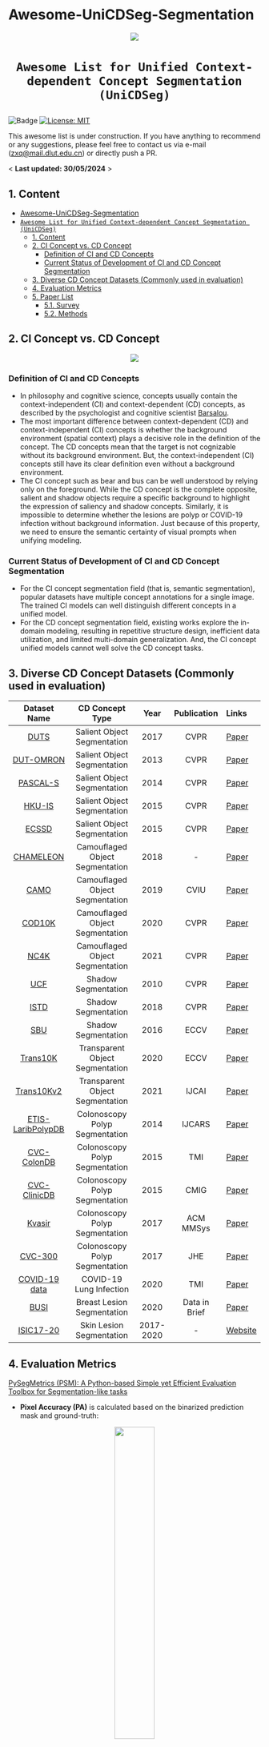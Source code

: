 # Awesome-UniCDSeg-Segmentation


<p align="center">
    <img src="image/CD_branch.png"/> <br />
</p>

# <p align=center>`Awesome List for Unified Context-dependent Concept Segmentation (UniCDSeg)`

![Badge](https://img.shields.io/badge/-As%20awesome%20as%20you%20think!-red)
[![License: MIT](https://img.shields.io/badge/License-MIT-green.svg)](https://opensource.org/licenses/MIT)


This awesome list is under construction. If you have anything to recommend or any suggestions, please feel free to contact us via e-mail (zxq@mail.dlut.edu.cn) or directly push a PR. 

< **Last updated: 30/05/2024** >


##  1. Content


- [Awesome-UniCDSeg-Segmentation](#awesome-unicdseg-segmentation)
- [`Awesome List for Unified Context-dependent Concept Segmentation (UniCDSeg)`](#awesome-list-for-unified-context-dependent-concept-segmentation-unicdseg)
  - [1. Content](#1-content)
  - [2. CI Concept vs. CD Concept](#2-ci-concept-vs-cd-concept)
    - [Definition of CI and CD Concepts](#definition-of-ci-and-cd-concepts)
    - [Current Status of Development of CI and CD Concept Segmentation](#current-status-of-development-of-ci-and-cd-concept-segmentation)
  - [3. Diverse CD Concept Datasets (Commonly used in evaluation)](#3-diverse-cd-concept-datasets-commonly-used-in-evaluation)
  - [4.  Evaluation Metrics](#4--evaluation-metrics)
  - [5. Paper List](#5-paper-list)
    - [5.1. Survey](#51-survey)
    - [5.2. Methods](#52-methods)

		
##  2. CI Concept vs. CD Concept
<p align="center">
    <img src="image/CI_vs_CD.png"/> <br />
</p>

### Definition of CI and CD Concepts  
-  In philosophy and cognitive science, concepts usually contain the context-independent (CI) and context-dependent (CD) concepts, as described by the psychologist and cognitive scientist [Barsalou](https://core.ac.uk/download/pdf/205745705.pdf).
- The most important difference between context-dependent (CD) and context-independent (CI) concepts is whether the background environment (spatial context) plays a decisive role in the definition of the concept. The CD concepts mean that the target is not cognizable without its background environment. But, the context-independent (CI) concepts still have its clear definition even without a background environment.
- The CI concept such as bear and bus can be well understood by relying only on the foreground. While the CD concept is the complete opposite, salient and shadow objects require a specific background to highlight the expression of saliency and shadow concepts. Similarly, it is impossible to determine whether the lesions are polyp or COVID-19 infection without background information. Just because of this property, we need to ensure the semantic certainty of visual prompts when unifying modeling.
### Current Status of Development of CI and CD Concept Segmentation
- For the CI concept segmentation field (that is, semantic segmentation), popular datasets have multiple concept annotations for a single image. The trained CI models can well distinguish different concepts in a unified model.
- For the CD concept segmentation field, existing works explore the in-domain modeling, resulting in repetitive structure design, inefficient data utilization, and limited multi-domain generalization. And, the CI concept unified models cannot well solve the CD concept tasks.

## 3. Diverse CD Concept Datasets (Commonly used in evaluation)
| **Dataset Name** | CD Concept Type|**Year** | **Publication** | **Links** |
| :------: | :------: | :------:| :-------: | :---------|
[DUTS](https://openaccess.thecvf.com/content_cvpr_2017/papers/Wang_Learning_to_Detect_CVPR_2017_paper.pdf) |Salient Object Segmentation| 2017 | CVPR | [Paper](https://openaccess.thecvf.com/content_cvpr_2017/papers/Wang_Learning_to_Detect_CVPR_2017_paper.pdf) |
[DUT-OMRON](https://openaccess.thecvf.com/content_cvpr_2013/papers/Yang_Saliency_Detection_via_2013_CVPR_paper.pdf) |Salient Object Segmentation| 2013 |CVPR| [Paper](https://openaccess.thecvf.com/content_cvpr_2013/papers/Yang_Saliency_Detection_via_2013_CVPR_paper.pdf) |
[PASCAL-S](https://arxiv.org/pdf/1406.2807) |Salient Object Segmentation| 2014 | CVPR | [Paper](https://arxiv.org/pdf/1406.2807) |
[HKU-IS](https://openaccess.thecvf.com/content_cvpr_2015/papers/Li_Visual_Saliency_Based_2015_CVPR_paper.pdf) |Salient Object Segmentation| 2015 | CVPR | [Paper](https://openaccess.thecvf.com/content_cvpr_2015/papers/Li_Visual_Saliency_Based_2015_CVPR_paper.pdf) |
[ECSSD](https://openaccess.thecvf.com/content_cvpr_2013/papers/Yan_Hierarchical_Saliency_Detection_2013_CVPR_paper.pdf) |Salient Object Segmentation| 2015 |CVPR| [Paper](https://openaccess.thecvf.com/content_cvpr_2013/papers/Yan_Hierarchical_Saliency_Detection_2013_CVPR_paper.pdf)|
[CHAMELEON](https://www.polsl.pl/rau6/chameleon-database-animal-camouflage-analysis/) |Camouflaged Object Segmentation | 2018 | - | [Paper](https://www.polsl.pl/rau6/chameleon-database-animal-camouflage-analysis/) |
[CAMO](https://arxiv.org/pdf/2105.09451) |Camouflaged Object Segmentation| 2019 |CVIU| [Paper](https://arxiv.org/pdf/2105.09451) |
[COD10K](https://openaccess.thecvf.com/content_CVPR_2020/papers/Fan_Camouflaged_Object_Detection_CVPR_2020_paper.pdf) |Camouflaged Object Segmentation| 2020 | CVPR | [Paper](https://openaccess.thecvf.com/content_CVPR_2020/papers/Fan_Camouflaged_Object_Detection_CVPR_2020_paper.pdf) |
[NC4K](https://openaccess.thecvf.com/content/CVPR2021/papers/Lv_Simultaneously_Localize_Segment_and_Rank_the_Camouflaged_Objects_CVPR_2021_paper.pdf) |Camouflaged Object  Segmentation| 2021 | CVPR | [Paper](https://openaccess.thecvf.com/content/CVPR2021/papers/Lv_Simultaneously_Localize_Segment_and_Rank_the_Camouflaged_Objects_CVPR_2021_paper.pdf) |
[UCF](https://ieeexplore.ieee.org/document/5540209) |Shadow Segmentation| 2010 |CVPR| [Paper](https://ieeexplore.ieee.org/document/5540209) |
[ISTD](https://openaccess.thecvf.com/content_cvpr_2018/papers/Wang_Stacked_Conditional_Generative_CVPR_2018_paper.pdf) |Shadow Segmentation| 2018 | CVPR | [Paper](https://openaccess.thecvf.com/content_cvpr_2018/papers/Wang_Stacked_Conditional_Generative_CVPR_2018_paper.pdf) |
[SBU](https://link.springer.com/chapter/10.1007/978-3-319-46466-4_49) |Shadow Segmentation| 2016 | ECCV | [Paper](https://link.springer.com/chapter/10.1007/978-3-319-46466-4_49) |
[Trans10K](https://www.ecva.net/papers/eccv_2020/papers_ECCV/papers/123580681.pdf) |Transparent Object Segmentation| 2020 | ECCV | [Paper](https://www.ecva.net/papers/eccv_2020/papers_ECCV/papers/123580681.pdf) |
[Trans10Kv2](https://arxiv.org/pdf/2101.08461) |Transparent Object Segmentation| 2021 | IJCAI | [Paper](https://arxiv.org/pdf/2101.08461) |
[ETIS-LaribPolypDB](https://link.springer.com/article/10.1007/s11548-013-0926-3) |Colonoscopy Polyp Segmentation| 2014 | IJCARS | [Paper](https://link.springer.com/article/10.1007/s11548-013-0926-3) |
[CVC-ColonDB](https://xueliancheng.github.io/SLT-Net-project/) |Colonoscopy Polyp Segmentation| 2015 | TMI | [Paper](https://link.springer.com/article/10.1007/s11548-013-0926-3) |
[CVC-ClinicDB](https://polyp.grand-challenge.org/CVCClinicDB/) |Colonoscopy Polyp Segmentation| 2015 | CMIG | [Paper](https://www.sciencedirect.com/science/article/pii/S0895611115000567) |
[Kvasir](https://datasets.simula.no/kvasir/) |Colonoscopy Polyp Segmentation| 2017 | ACM MMSys | [Paper](https://dl.acm.org/doi/abs/10.1145/3083187.3083212) |
[CVC-300](https://github.com/jbernoz/deeppolyp) |Colonoscopy Polyp Segmentation| 2017 |JHE | [Paper](https://www.hindawi.com/journals/jhe/2017/4037190/)|
[COVID-19 data](https://ieeexplore.ieee.org/stamp/stamp.jsp?arnumber=9098956) |COVID-19 Lung Infection| 2020 |TMI | [Paper](https://ieeexplore.ieee.org/stamp/stamp.jsp?arnumber=9098956)|
[BUSI](https://www.sciencedirect.com/science/article/pii/S2352340919312181) |Breast Lesion Segmentation| 2020 |Data in Brief | [Paper](https://www.sciencedirect.com/science/article/pii/S2352340919312181)|
[ISIC17-20](https://challenge.isic-archive.com/data/) |Skin Lesion Segmentation| 2017-2020 | -| [Website](https://challenge.isic-archive.com/data/)|

##  4.  Evaluation Metrics
[PySegMetrics (PSM): A Python-based Simple yet Efficient Evaluation Toolbox for Segmentation-like tasks](https://github.com/Xiaoqi-Zhao-DLUT/PySegMetric_EvalToolkit)

- **Pixel Accuracy (PA)** is calculated based on
the binarized prediction mask and ground-truth:
<p align="center">
    <img src="image/PA_metric.png" width=40%/> <br />
</p>

- **F-measure** is a metric that comprehensively considers both precision and recall:
<p align="center">
    <img src="image/Fm_metric.png" width=40%/> <br />
</p>

- **weighted F-measure** is proposed to improve the metric F-measure. It assigns different weights (ω) to precision and recall across different errors at different locations, considering the neighborhood information:
<p align="center">
    <img src="image/Fm_metric.png" width=40%/> <br />
</p>

- **S-measure** evaluates the spatial structure similarity by combining the region-aware
structural similarity Sr and the object-aware structural similarity So:
<p align="center">
    <img src="image/Sm_metric.png" width=40%/> <br />
</p>

- **E-measure**  can jointly capture image level statistics and local pixel matching information:
<p align="center">
    <img src="image/Em_metric.png" width=40%/> <br />
</p>

- **IOU** is the most common metric for evaluating classification accuracy:
<p align="center">
    <img src="image/IOU_metric.png" width=40%/> <br />
</p>

- **Dice** is a statistic used to gauge the similarity of two samples and become the most used metric in validating medical image segmentation:
<p align="center">
    <img src="image/DICE_metric.png" width=40%/> <br />
</p>

- **Balanced error rate (BER)** is a common metric to evaluate shadow detection performance, where shadow and non-shadow regions contribute equally to the overall performance without considering their relative areas:
<p align="center">
    <img src="image/BER_metric.png" width=40%/> <br />
</p>


- **MAE** measures the average absolute difference between the prediction and the ground truth pixel by pixel:
<p align="center">
    <img src="image/MAE_metric.png" width=40%/> <br />
</p>


##  5. Paper List
###  5.1. Survey
| **Year** | **Model** | **Publication** | **Title**                                 |  **Links**                                                    |
| :------: | :------: |:------: | :----------------------------------------------------------- |  :----------------------------------------------------------- |
| 2024 | GateNetv2 | IJCV |Towards Diverse Binary Segmentation via A Simple yet General Gated Network <br><sup><sub>Xiaoqi Zhao; Youwei Pang; Lihe Zhang; Huchuan Lu; Lei Zhang</sub></sup> | [Paper](https://arxiv.org/pdf/2303.10396)/[Code](https://github.com/Xiaoqi-Zhao-DLUT/GateNet-RGB-Saliency)
###  5.2. Methods
| **Year** | **Model** | **Publication** | **Title**                                 |  **Links**                                                    |
| :------: | :------: |:------: | :----------------------------------------------------------- |  :----------------------------------------------------------- |
| 2024 | MVG | arXiv | Medical Vision Generalist: Unifying Medical Imaging Tasks in Context <br><sup><sub> Sucheng Ren, Xiaoke Huang, Xianhang Li, Junfei Xiao, Jieru Mei, Zeyu Wang, Alan Yuille, Yuyin Zhou </sub></sup> | [Paper](https://arxiv.org/pdf/2406.05565)/[Code](https://github.com/OliverRensu/MVG)
| 2024 | Universal Model | MIA | Universal and Extensible Language-Vision Models for Organ Segmentation and Tumor Detection from Abdominal Computed Tomography<br><sup><sub>Jie Liu, Yixiao Zhang, Kang Wang, Mehmet Can Yavuz, Xiaoxi Chen, Yixuan Yuan, Haoliang Li, Yang Yang, Alan Yuille, Yucheng Tang, Zongwei Zhou </sub></sup> | [Paper](https://arxiv.org/pdf/2405.18356)/[Code](https://github.com/ljwztc/CLIP-Driven-Universal-Model)
| 2024 | Spider | ICML | Spider : A Unified Framework for Context-dependent Concept Segmentation<br><sup><sub>Xiaoqi Zhao; Youwei Pang; Wei Ji; Baicheng Sheng; Jiaming Zuo; Lihe Zhang; Huchuan Lu </sub></sup> | [Paper](https://arxiv.org/pdf/2405.01002)/[Code](https://github.com/Xiaoqi-Zhao-DLUT/Spider-UniCDSeg)
| 2024 | GateNetv2 | IJCV |Towards Diverse Binary Segmentation via A Simple yet General Gated Network <br><sup><sub>Xiaoqi Zhao; Youwei Pang; Lihe Zhang; Huchuan Lu; Lei Zhang</sub></sup> | [Paper](https://arxiv.org/pdf/2303.10396)/[Code](https://github.com/Xiaoqi-Zhao-DLUT/GateNet-RGB-Saliency)
| 2024 | VSCode | CVPR | VSCode: General Visual Salient and Camouflaged Object Detection with 2D Prompt Learning <br><sup><sub>Ziyang Luo; Nian Liu; Wangbo Zhao; Xuguang Yang; Dingwen Zhang; Deng-Ping Fan; Fahad Khan; Junwei Han</sub></sup> | [Paper](https://arxiv.org/pdf/2311.15011)/[Code](https://github.com/Sssssuperior/VSCode)
| 2023 | SegGPT | ICCV | SegGPT: Towards Segmenting Everything in Context <br><sup><sub>Xinlong Wang;  Xiaosong Zhang; Yue Cao; Wen Wang; Chunhua Shen; Tiejun Huang</sub></sup> | [Paper](https://openaccess.thecvf.com/content/ICCV2023/papers/Wang_SegGPT_Towards_Segmenting_Everything_in_Context_ICCV_2023_paper.pdf)/[Code](https://github.com/baaivision/Painter)
| 2023 | UniverSeg | ICCV | UniverSeg: Universal Medical Image Segmentation <br><sup><sub>Victor Ion Butoi;  Jose Javier Gonzalez Ortiz; Tianyu Ma; Mert R. Sabuncu; John Guttag; Adrian V. Dalca</sub></sup> | [Paper](https://arxiv.org/pdf/2304.06131)/[Code](https://github.com/JJGO/UniverSeg)
| 2023 | EVP | CVPR | Explicit Visual Prompting for Low-Level Structure Segmentations <br><sup><sub>Weihuang Liu; Xi Shen; Chi-Man Pun; Xiaodong Cun</sub></sup> | [Paper](https://arxiv.org/pdf/2303.10883)/[Code](https://github.com/NiFangBaAGe/Explicit-Visual-Prompt)
| 2023 | M2SNet | arXiv | M2SNet: Multi-scale in Multi-scale Subtraction Network for Medical Image Segmentation <br><sup><sub>Xiaoqi Zhao; Hongpeng Jia; Youwei Pangl; Long Lv; Feng Tian; Lihe Zhang; Weibing Sun; Huchuan Lu</sub></sup> | [Paper](https://arxiv.org/pdf/2303.10894)/[Code](https://github.com/Xiaoqi-Zhao-DLUT/MSNet-M2SNet)

